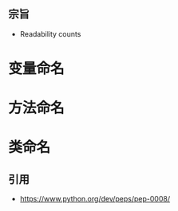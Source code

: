 
## 宗旨

- Readability counts

# 变量命名

# 方法命名

# 类命名


## 引用

- https://www.python.org/dev/peps/pep-0008/